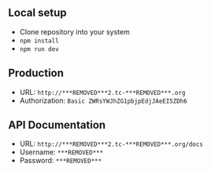 ## Local setup

- Clone repository into your system
- `npm install`
- `npm run dev`


## Production

- URL: `http://***REMOVED***2.tc-***REMOVED***.org`
- Authorization: `Basic ZWRsYWJhZG1pbjpEdjJAeEI5ZDh6`

## API Documentation

- URL: `http://***REMOVED***2.tc-***REMOVED***.org/docs`
- Username: `***REMOVED***`
- Password: `***REMOVED***`